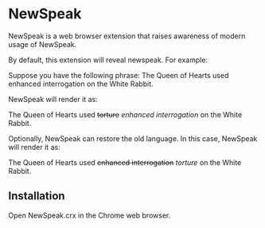 NewSpeak
=============
NewSpeak is a web browser extension that raises awareness of modern usage of NewSpeak.

By default, this extension will reveal newspeak. For example:

Suppose you have the following phrase:
The Queen of Hearts used enhanced interrogation on the White Rabbit.

NewSpeak will render it as:


The Queen of Hearts used ~~torture~~ <i>enhanced interrogation</i> on the White Rabbit.

Optionally, NewSpeak can restore the old language. In this case, NewSpeak will render it as:


The Queen of Hearts used ~~enhanced interrogation~~ <i>torture</i> on the White Rabbit.

Installation
------------
Open NewSpeak.crx in the Chrome web browser.
